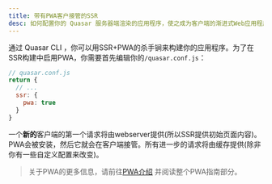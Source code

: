 ```yaml
---
title: 带有PWA客户接管的SSR
desc: 如何配置你的 Quasar 服务器端渲染的应用程序，使之成为客户端的渐进式Web应用程序。
---
```

通过 Quasar CLI ，你可以用SSR+PWA的杀手锏来构建你的应用程序。为了在SSR构建中启用PWA，你需要首先编辑你的`/quasar.conf.js`：

```js
// quasar.conf.js
return {
  // ...
  ssr: {
    pwa: true
  }
}
```

一个**新的**客户端的第一个请求将由webserver提供(所以SSR提供初始页面内容)。PWA会被安装，然后它就会在客户端接管。所有进一步的请求将由缓存提供(除非你有一些自定义配置来改变)。

> 关于PWA的更多信息，请前往[PWA介绍](/quasar-cli/developing-pwa/introduction) 并阅读整个PWA指南部分。
